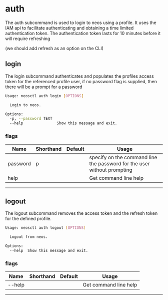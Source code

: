 # auth  

The auth subcommand is used to login to neos using a profile. It uses the IAM api to facilitate authenticating and obtaining a time limited authentication token. The authentication token lasts for <TODO> 10 minutes before it will require refreshing  

(we should add refresh as an option on the CLI)

## login

The login subcommand authenticates and populates the profiles access token for the referenced profile user, if no password flag is supplied, then there will be a prompt for a password  

```bash
Usage: neosctl auth login [OPTIONS]

  Login to neos.

Options:
  -p, --password TEXT
  --help               Show this message and exit.
```

### flags  

|Name|Shorthand|Default|Usage|
|----|---------|-------|-----|
|password|p||specify on the command line the password for the user without prompting|
|help|||Get command line help|
---

## logout  

The logout subcommand removes the access token and the refresh token for the defined profile.  

```bash
Usage: neosctl auth logout [OPTIONS]

  Logout from neos.

Options:
  --help  Show this message and exit.
```

### flags

|Name|Shorthand|Default|Usage|
|----|---------|-------|-----|
|--help|||Get command line help|
---
